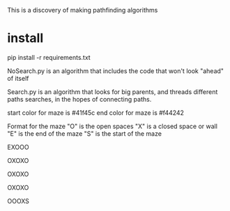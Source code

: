 This is a discovery of making pathfinding algorithms

# install

pip install -r requirements.txt

NoSearch.py is an algorithm that includes the code that won't look "ahead" of itself

Search.py is an algorithm that looks for big parents, and threads different paths searches, in the hopes of connecting paths.

start color for maze is #41f45c
end color for maze is #f44242  

Format for the maze
"O" is the open spaces
"X" is a closed space or wall
"E" is the end of the maze
"S" is the start of the maze

EXOOO

OXOXO

OXOXO 

OXOXO

OOOXS
